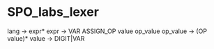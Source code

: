 # SPO_labs_lexer
lang -> expr*
expr -> VAR ASSIGN_OP value op_value
op_value -> (OP value)*
value -> DIGIT|VAR
